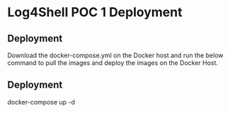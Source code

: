 # Log4Shell POC 1 Deployment

## Deployment

Download the docker-compose.yml on the Docker host and run the below command to pull the images and deploy the images on the Docker Host.

## Deployment

docker-compose up -d
